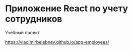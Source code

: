 # Приложение React по учету сотрудников

Учебный проект

https://vladimirbelebnev.github.io/app-employees/
